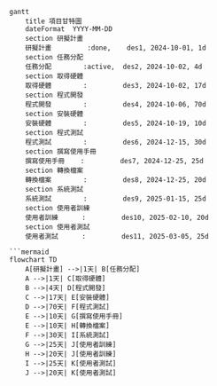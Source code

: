 ```mermaid
gantt
    title 項目甘特圖
    dateFormat  YYYY-MM-DD
    section 研擬計畫
    研擬計畫         :done,    des1, 2024-10-01, 1d
    section 任務分配
    任務分配        :active,  des2, 2024-10-02, 4d
    section 取得硬體
    取得硬體        :         des3, 2024-10-02, 17d
    section 程式開發
    程式開發        :         des4, 2024-10-06, 70d
    section 安裝硬體
    安裝硬體        :         des5, 2024-10-19, 10d
    section 程式測試
    程式測試        :         des6, 2024-12-15, 30d
    section 撰寫使用手冊
    撰寫使用手冊    :         des7, 2024-12-25, 25d
    section 轉換檔案
    轉換檔案        :         des8, 2024-12-25, 20d
    section 系統測試
    系統測試        :         des9, 2025-01-15, 25d
    section 使用者訓練
    使用者訓練      :         des10, 2025-02-10, 20d
    section 使用者測試
    使用者測試      :         des11, 2025-03-05, 25d

```mermaid
flowchart TD
    A[研擬計畫] -->|1天| B[任務分配]
    A -->|1天| C[取得硬體]
    B -->|4天| D[程式開發]
    C -->|17天| E[安裝硬體]
    D -->|70天| F[程式測試]
    E -->|10天| G[撰寫使用手冊]
    E -->|10天| H[轉換檔案]
    F -->|30天| I[系統測試]
    G -->|25天| J[使用者訓練]
    H -->|20天| J[使用者訓練]
    I -->|25天| K[使用者測試]
    J -->|20天| K[使用者測試]

